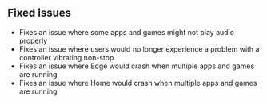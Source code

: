 ## Fixed issues
- Fixes an issue where some apps and games might not play audio properly
- Fixes an issue where users would no longer experience a problem with a controller vibrating non-stop
- Fixes an issue where Edge would crash when multiple apps and games are running
- Fixes an issue where Home would crash when multiple apps and games are running